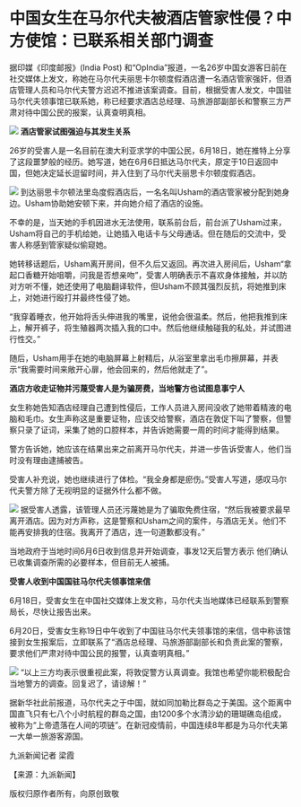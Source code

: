 

# 中国女生在马尔代夫被酒店管家性侵？中方使馆：已联系相关部门调查

据印媒《印度邮报》(India Post)
和“OpIndia”报道，一名26岁中国女游客日前在社交媒体上发文，称她在马尔代夫丽思卡尔顿度假酒店遭一名酒店管家强奸，但酒店管理人员和马尔代夫警方迟迟不推进该案调查。目前，根据受害人发文，中国驻马尔代夫领事馆已联系她，称已经要求酒店总经理、马旅游部副部长和警察三方严肃对待中国公民的报案，认真查明真相。

![](https://inews.gtimg.com/om_bt/OamirbxQALoyo-WA2fljns9LLpI6uhJy-IncMaElSvOfMAA/1000)
**酒店管家试图强迫与其发生关系**

26岁的受害人是一名目前在澳大利亚求学的中国公民，6月18日，她在推特上分享了这段噩梦般的经历。她写道，她在6月6日抵达马尔代夫，原定于10日返回中国，但她决定延长逗留时间，并入住到了马尔代夫丽思卡尔顿度假酒店。

![](https://inews.gtimg.com/om_bt/OLd4QHkKRl-XXPl1Xq2Q_VMtbCs75syGxOwGnOustmX_AAA/1000)
到达丽思卡尔顿法里岛度假酒店后，一名名叫Usham的酒店管家被分配到她身边。Usham协助她安顿下来，并向她介绍了酒店的设施。

不幸的是，当天她的手机因进水无法使用，联系前台后，前台派了Usham过来，Usham将自己的手机给她，让她插入电话卡与父母通话。但在随后的交流中，受害人称感到管家疑似偷窥她。

她转移话题后，Usham离开房间，但不久后又返回。再次进入房间后，Usham“拿起口香糖开始咀嚼，问我是否想亲吻”，受害人明确表示不喜欢身体接触，并以防对方听不懂，她还使用了电脑翻译软件，但Usham不顾其强烈反抗，将她推到床上，对她进行殴打并最终性侵了她。

“我穿着睡衣，他开始将舌头伸进我的嘴里，说他会很温柔。然后，他把我推到床上，解开裤子，将生殖器两次插入我的口中。然后他继续触碰我的私处，并试图进行性交。”

随后，Usham用手在她的电脑屏幕上射精后，从浴室里拿出毛巾擦屏幕，并表示“我需要时间来敞开心扉，他会回来的，然后他就走了”。

**酒店方收走证物并污蔑受害人是为骗房费，当地警方也试图息事宁人**

女生称她告知酒店经理自己遭到性侵后，工作人员进入房间没收了她带着精液的电脑和毛巾。女生声称这是重要证物，应该交给警察，酒店在敦促下叫了警察，但警察只录了证词，采集了她的口腔样本，并告诉她需要一周的时间才能得到结果。

警方告诉她，她应该在结果出来之前离开马尔代夫，并进一步告诉受害人，他们当时没有理由逮捕被告。

受害人补充说，她也继续进行了体检。“我全身都是瘀伤。”受害人写道，感叹马尔代夫警方除了无视明显的证据外什么都不做。

![](https://inews.gtimg.com/om_bt/Ognf3k67tWlsrrbqcrH6hHTn96ulK_Jcp5SPc1Z4DpoEMAA/1000)
据受害人透露，该管理人员还污蔑她是为了骗取免费住宿，“然后我被要求最早离开酒店。因为对方声称，这是警察和Usham之间的案件，与酒店无关。他们不能再安排我的住宿。我离开了酒店，连一句道歉都没有。”

当地政府于当地时间6月6日收到信息并开始调查，事发12天后警方表示 他们确认已收集调查所需的必要样本，但目前无人被捕。

**受害人收到中国国驻马尔代夫领事馆来信**

6月18日，受害女生在中国社交媒体上发文称，马尔代夫当地媒体已经联系到警察局长，尽快让报告出来。

6月20日，受害女生称19日中午收到了中国驻马尔代夫领事馆的来信，信中称该馆接到女生报案后，立即联系了“酒店总经理、马旅游部副部长和负责此案的警察，要求他们严肃对待中国公民的报警，认真查明真相。”

![](https://inews.gtimg.com/om_bt/OS2s6PFt_jsAS71dgl-FN5mvwE-yMrkpaWt_coh2BNPzAAA/1000)
“以上三方均表示很重视此案，将敦促警方认真调查。我馆也希望你能积极配合当地警方的调查。回复迟了，请谅解！”

据新华社此前报道，马尔代夫之于中国，就如同加勒比群岛之于美国。这个距离中国直飞只有七八个小时航程的群岛之国，由1200多个水清沙幼的珊瑚礁岛组成，被称为“上帝遗落在人间的项链”。在新冠疫情前，中国连续8年都是为马尔代夫第一大单一旅游客源国。

九派新闻记者 梁霞

【来源：九派新闻】

版权归原作者所有，向原创致敬

